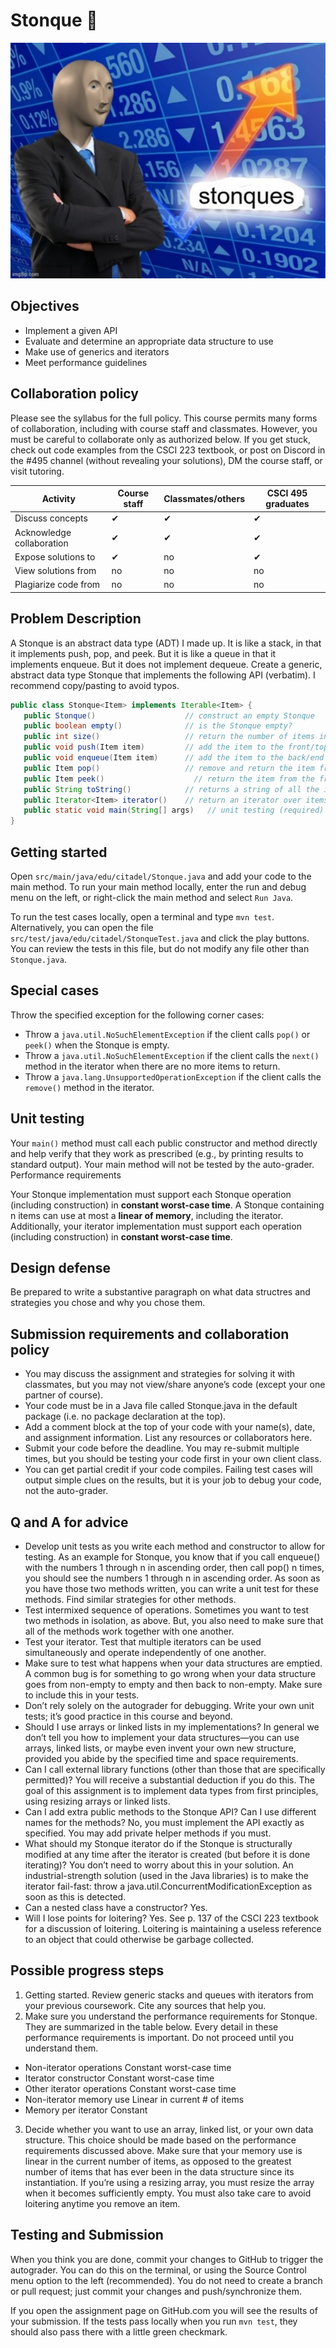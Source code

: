 # Stonque :rocket:
![Stonque Logo](/img/stonque.jpg)

## Objectives
* Implement a given API
* Evaluate and determine an appropriate data structure to use
* Make use of generics and iterators
* Meet performance guidelines


## Collaboration policy
Please see the syllabus for the full policy. This course permits many forms of collaboration, including with course staff and classmates. However, you must be careful to collaborate only as authorized below. If you get stuck, check out code examples from the CSCI 223 textbook, or post on Discord in the #495 channel (without revealing your solutions), DM the course staff, or visit tutoring.

Activity	| Course staff	| Classmates/others	| CSCI 495 graduates
--|--|--|--
Discuss concepts	| ✔	| ✔	| ✔
Acknowledge collaboration	| ✔	| ✔	| ✔
Expose solutions to	| ✔	| no	| ✔
View solutions from	| no	| no	| no
Plagiarize code from	| no	| no	| no

## Problem Description
A Stonque is an abstract data type (ADT) I made up. It is like a stack, in that it implements push, pop, and peek. But it is like a queue in that it implements enqueue. But it does not implement dequeue. Create a generic, abstract data type Stonque that implements the following API (verbatim). I recommend copy/pasting to avoid typos.

```java
public class Stonque<Item> implements Iterable<Item> {
   public Stonque()                    // construct an empty Stonque
   public boolean empty()              // is the Stonque empty?
   public int size()                   // return the number of items in the Stonque
   public void push(Item item)         // add the item to the front/top of the Stonque
   public void enqueue(Item item)      // add the item to the back/end of the Stonque
   public Item pop()               	   // remove and return the item from the front/top
   public Item peek()                	 // return the item from the front/top but do not remove
   public String toString()            // returns a string of all the items separated by ‘ -> ‘
   public Iterator<Item> iterator()    // return an iterator over items in order from front to end
   public static void main(String[] args)   // unit testing (required)
}
```

## Getting started
Open `src/main/java/edu/citadel/Stonque.java` and add your code to the main method. To run your main method locally, enter the run and debug menu on the left, or right-click the main method and select `Run Java`.

To run the test cases locally, open a terminal and type `mvn test`. Alternatively, you can open the file `src/test/java/edu/citadel/StonqueTest.java` and click the play buttons. You can review the tests in this file, but do not modify any file other than `Stonque.java`.

## Special cases
Throw the specified exception for the following corner cases:
* Throw a `java.util.NoSuchElementException` if the client calls `pop()` or `peek()` when the Stonque is empty.
* Throw a `java.util.NoSuchElementException` if the client calls the `next()` method in the iterator when there are no more items to return.
* Throw a `java.lang.UnsupportedOperationException` if the client calls the `remove()` method in the iterator.

## Unit testing
Your `main()` method must call each public constructor and method directly and help verify that they work as prescribed (e.g., by printing results to standard output). Your main method will not be tested by the auto-grader.
Performance requirements

Your Stonque implementation must support each Stonque operation (including construction) in **constant worst-case time**. A Stonque containing n items can use at most a **linear of memory**, including the iterator. Additionally, your iterator implementation must support each operation (including construction) in **constant worst-case time**.

## Design defense
Be prepared to write a substantive paragraph on what data structres and strategies you chose and why you chose them.

## Submission requirements and collaboration policy
* You may discuss the assignment and strategies for solving it with classmates, but you may not view/share anyone’s code (except your one partner of course).
* Your code must be in a Java file called Stonque.java in the default package (i.e. no package declaration at the top).
* Add a comment block at the top of your code with your name(s), date, and assignment information. List any resources or collaborators here.
* Submit your code before the deadline. You may re-submit multiple times, but you should be testing your code first in your own client class.
* You can get partial credit if your code compiles. Failing test cases will output simple clues on the results, but it is your job to debug your code, not the auto-grader.

## Q and A for advice
* Develop unit tests as you write each method and constructor to allow for testing. As an example for Stonque, you know that if you call enqueue() with the numbers 1 through n in ascending order, then call pop() n times, you should see the numbers 1 through n in ascending order. As soon as you have those two methods written, you can write a unit test for these methods. Find similar strategies for other methods.
* Test intermixed sequence of operations. Sometimes you want to test two methods in isolation, as above. But, you also need to make sure that all of the methods work together with one another.
* Test your iterator. Test that multiple iterators can be used simultaneously and operate independently of one another. 
* Make sure to test what happens when your data structures are emptied. A common bug is for something to go wrong when your data structure goes from non-empty to empty and then back to non-empty. Make sure to include this in your tests.
* Don’t rely solely on the autograder for debugging. Write your own unit tests; it’s good practice in this course and beyond.
* Should I use arrays or linked lists in my implementations? In general we don’t tell you how to implement your data structures—you can use arrays, linked lists, or maybe even invent your own new structure, provided you abide by the specified time and space requirements.
* Can I call external library functions (other than those that are specifically permitted)? You will receive a substantial deduction if you do this. The goal of this assignment is to implement data types from first principles, using resizing arrays or linked lists.
* Can I add extra public methods to the Stonque API? Can I use different names for the methods? No, you must implement the API exactly as specified. You may add private helper methods if you must.
* What should my Stonque iterator do if the Stonque is structurally modified at any time after the iterator is created (but before it is done iterating)? You don’t need to worry about this in your solution. An industrial-strength solution (used in the Java libraries) is to make the iterator fail-fast: throw a java.util.ConcurrentModificationException as soon as this is detected.
* Can a nested class have a constructor? Yes.
* Will I lose points for loitering? Yes. See p. 137 of the CSCI 223 textbook for a discussion of loitering. Loitering is maintaining a useless reference to an object that could otherwise be garbage collected.

## Possible progress steps
1. Getting started. Review generic stacks and queues with iterators from your previous coursework. Cite any sources that help you.
2. Make sure you understand the performance requirements for Stonque. They are summarized in the table below. Every detail in these performance requirements is important. Do not proceed until you understand them.
  * Non-iterator operations		Constant worst-case time
  * Iterator constructor		Constant worst-case time
  * Other iterator operations	Constant worst-case time
  * Non-iterator memory use	Linear in current # of items
  * Memory per iterator		Constant
3. Decide whether you want to use an array, linked list, or your own data structure. This choice should be made based on the performance requirements discussed above. Make sure that your memory use is linear in the current number of items, as opposed to the greatest number of items that has ever been in the data structure since its instantiation. If you’re using a resizing array, you must resize the array when it becomes sufficiently empty. You must also take care to avoid loitering anytime you remove an item.

## Testing and Submission
When you think you are done, commit your changes to GitHub to trigger the autograder. You can do this on the terminal, or using the Source Control menu option to the left (recommended). You do not need to create a branch or pull request; just commit your changes and push/synchronize them.

If you open the assignment page on GitHub.com you will see the results of your submission. If the tests pass locally when you run `mvn test`, they should also pass there with a little green checkmark.
